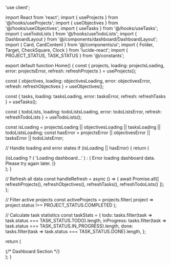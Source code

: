 'use client';

import React from 'react';
import { useProjects } from '@/hooks/useProjects';
import { useObjectives } from '@/hooks/useObjectives';
import { useTasks } from '@/hooks/useTasks';
import { useTodoLists } from '@/hooks/useTodoLists';
import { DashboardLayout } from '@/components/dashboard/DashboardLayout';
import { Card, CardContent } from '@/components/ui';
import { Folder, Target, CheckSquare, Clock } from 'lucide-react';
import { PROJECT_STATUS, TASK_STATUS } from '@/constants';

export default function Home() {
  const { 
    projects, 
    loading: projectsLoading, 
    error: projectsError,
    refresh: refreshProjects 
  } = useProjects();
  
  const { 
    objectives, 
    loading: objectivesLoading, 
    error: objectivesError,
    refresh: refreshObjectives 
  } = useObjectives();
  
  const { 
    tasks, 
    loading: tasksLoading, 
    error: tasksError,
    refresh: refreshTasks 
  } = useTasks();
  
  const {
    todoLists,
    loading: todoListsLoading,
    error: todoListsError,
    refresh: refreshTodoLists
  } = useTodoLists();

  const isLoading = projectsLoading || objectivesLoading || tasksLoading || todoListsLoading;
  const hasError = projectsError || objectivesError || tasksError || todoListsError;

  // Handle loading and error states
  if (isLoading || hasError) {
    return (
      <div className="flex min-h-screen items-center justify-center bg-neutral-900">
        <div className="text-xl text-neutral-100">
          {isLoading ? (
            'Loading dashboard...'
          ) : (
            <span className="text-red-500">
              Error loading dashboard data. Please try again later.
            </span>
          )}
        </div>
      </div>
    );
  }

  // Refresh all data
  const handleRefresh = async () => {
    await Promise.all([
      refreshProjects(),
      refreshObjectives(),
      refreshTasks(),
      refreshTodoLists()
    ]);
  };

  // Filter active projects
  const activeProjects = projects.filter(
    project => project.status !== PROJECT_STATUS.COMPLETED
  );

  // Calculate task statistics
  const taskStats = {
    todo: tasks.filter(task => task.status === TASK_STATUS.TODO).length,
    inProgress: tasks.filter(task => task.status === TASK_STATUS.IN_PROGRESS).length,
    done: tasks.filter(task => task.status === TASK_STATUS.DONE).length,
  };

  return (
    <div className="min-h-screen bg-neutral-900">
      {/* Dashboard Section */}
      <div className="p-4">
        <DashboardLayout 
          projects={projects}
          objectives={objectives}
          tasks={tasks}
          todoLists={todoLists}
          taskStats={taskStats}
          onRefresh={handleRefresh}
        />
      </div>
    </div>
  );
}
